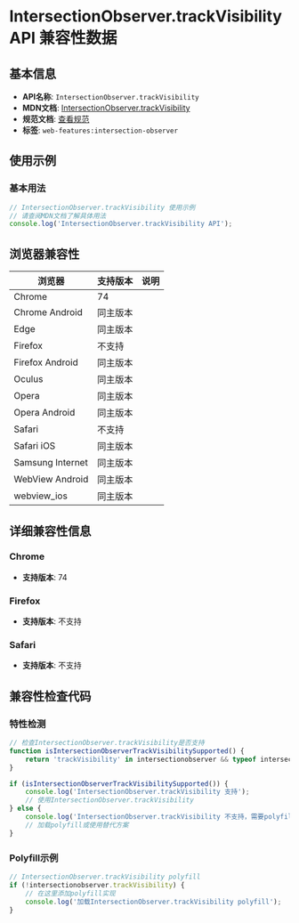 # IntersectionObserver.trackVisibility API 兼容性数据

## 基本信息

- **API名称**: `IntersectionObserver.trackVisibility`
- **MDN文档**: [IntersectionObserver.trackVisibility](https://developer.mozilla.org/docs/Web/API/IntersectionObserver/trackVisibility)
- **规范文档**: [查看规范](https://w3c.github.io/IntersectionObserver/#dom-intersectionobserver-trackvisibility)
- **标签**: `web-features:intersection-observer`

## 使用示例

### 基本用法

```javascript
// IntersectionObserver.trackVisibility 使用示例
// 请查阅MDN文档了解具体用法
console.log('IntersectionObserver.trackVisibility API');
```

## 浏览器兼容性

| 浏览器 | 支持版本 | 说明 |
|--------|----------|------|
| Chrome | 74 |  |
| Chrome Android | 同主版本 |  |
| Edge | 同主版本 |  |
| Firefox | 不支持 |  |
| Firefox Android | 同主版本 |  |
| Oculus | 同主版本 |  |
| Opera | 同主版本 |  |
| Opera Android | 同主版本 |  |
| Safari | 不支持 |  |
| Safari iOS | 同主版本 |  |
| Samsung Internet | 同主版本 |  |
| WebView Android | 同主版本 |  |
| webview_ios | 同主版本 |  |

## 详细兼容性信息

### Chrome

- **支持版本**: 74

### Firefox

- **支持版本**: 不支持

### Safari

- **支持版本**: 不支持

## 兼容性检查代码

### 特性检测

```javascript
// 检查IntersectionObserver.trackVisibility是否支持
function isIntersectionObserverTrackVisibilitySupported() {
    return 'trackVisibility' in intersectionobserver && typeof intersectionobserver.trackVisibility === 'function';
}

if (isIntersectionObserverTrackVisibilitySupported()) {
    console.log('IntersectionObserver.trackVisibility 支持');
    // 使用IntersectionObserver.trackVisibility
} else {
    console.log('IntersectionObserver.trackVisibility 不支持，需要polyfill');
    // 加载polyfill或使用替代方案
}
```

### Polyfill示例

```javascript
// IntersectionObserver.trackVisibility polyfill
if (!intersectionobserver.trackVisibility) {
    // 在这里添加polyfill实现
    console.log('加载IntersectionObserver.trackVisibility polyfill');
}
```

